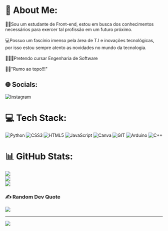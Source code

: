 # 💫 About Me:
👨‍💻Sou um estudante de Front-end, estou em busca dos conhecimentos necessários para exercer tal profissão em um futuro próximo.<br><br>💻Possuo um fascínio imenso pela área de T.I e inovações tecnológicas, <br>por isso  estou sempre atento as novidades no mundo da tecnologia. <br><br>👨🏼‍🎓Pretendo cursar Engenharia de Software<br><br>☝🏼"Rumo ao topo!!!"


## 🌐 Socials:
[![Instagram](https://img.shields.io/badge/Instagram-%23E4405F.svg?logo=Instagram&logoColor=white)](https://instagram.com/futuredevalex?igshid=MmVlMjlkMTBhMg==)

# 💻 Tech Stack:
![Python](https://img.shields.io/badge/python-3670A0?style=for-the-badge&logo=python&logoColor=ffdd54) ![CSS3](https://img.shields.io/badge/css3-%231572B6.svg?style=for-the-badge&logo=css3&logoColor=white) ![HTML5](https://img.shields.io/badge/html5-%23E34F26.svg?style=for-the-badge&logo=html5&logoColor=white) ![JavaScript](https://img.shields.io/badge/javascript-%23323330.svg?style=for-the-badge&logo=javascript&logoColor=%23F7DF1E) ![Canva](https://img.shields.io/badge/Canva-%2300C4CC.svg?style=for-the-badge&logo=Canva&logoColor=white) ![GIT](https://img.shields.io/badge/Git-fc6d26?style=for-the-badge&logo=git&logoColor=white) ![Arduino](https://img.shields.io/badge/-Arduino-00979D?style=for-the-badge&logo=Arduino&logoColor=white) ![C++](https://img.shields.io/badge/c++-%2300599C.svg?style=for-the-badge&logo=c%2B%2B&logoColor=white)
# 📊 GitHub Stats:
![](https://github-readme-stats.vercel.app/api?username=Alex_Sousa&theme=dracula&hide_border=true&include_all_commits=false&count_private=false)<br/>
![](https://github-readme-streak-stats.herokuapp.com/?user=Alex_Sousa&theme=dracula&hide_border=true)<br/>
![](https://github-readme-stats.vercel.app/api/top-langs/?username=Alex_Sousa&theme=dracula&hide_border=true&include_all_commits=false&count_private=false&layout=compact)

### ✍️ Random Dev Quote
![](https://quotes-github-readme.vercel.app/api?type=horizontal&theme=tokyonight)

---
[![](https://visitcount.itsvg.in/api?id=Alex_Sousa&icon=2&color=3)](https://visitcount.itsvg.in)

<!-- Proudly created with GPRM ( https://gprm.itsvg.in ) -->
